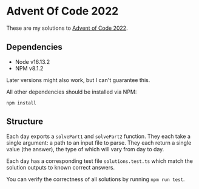# Advent Of Code 2022

These are my solutions to [Advent of Code 2022](https://adventofcode.com/2022/).

## Dependencies

- Node v16.13.2
- NPM v8.1.2

Later versions might also work, but I can't guarantee this.

All other dependencies should be installed via NPM:

```shell
npm install
```

## Structure

Each day exports a `solvePart1` and `solvePart2` function. They each take a single argument: a path to an input file to parse. They each return a single value (the answer), the type of which will vary from day to day.

Each day has a corresponding test file `solutions.test.ts` which match the solution outputs to known correct answers.

You can verify the correctness of all solutions by running `npm run test`.
